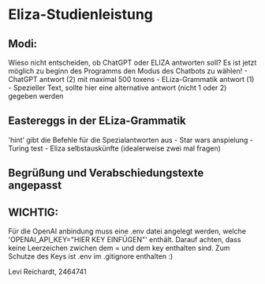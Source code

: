 # Eliza-Studienleistung

## Modi: 
Wieso nicht entscheiden, ob ChatGPT oder ELIZA antworten soll? Es ist jetzt möglich zu beginn des Programms den Modus des Chatbots zu wählen!
    -    ChatGPT antwort (2) mit maximal 500 toxens
    -    ELiza-Grammatik antwort (1)
    -    Spezieller Text, sollte hier eine alternative antwort (nicht 1 oder 2) gegeben werden

## Eastereggs in der ELiza-Grammatik
'hint' gibt die Befehle für die Spezialantworten aus
    -    Star wars anspielung
    -    Turing test
    -    Eliza selbstauskünfte (idealerweise zwei mal fragen)

## Begrüßung und Verabschiedungstexte angepasst

## WICHTIG: 
Für die OpenAI anbindung muss eine .env datei angelegt werden, welche 'OPENAI_API_KEY="HIER KEY EINFÜGEN"' enthält. Darauf achten, dass keine Leerzeichen zwichen dem = und dem key enthalten sind. Zum Schutze des Keys ist .env im .gitignore enthalten :) 


Levi Reichardt, 2464741
